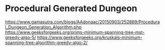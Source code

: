 # Procedural Generated Dungeon


https://www.gamasutra.com/blogs/AAdonaac/20150903/252889/Procedural_Dungeon_Generation_Algorithm.php
https://www.geeksforgeeks.org/prims-minimum-spanning-tree-mst-greedy-algo-5/
https://www.geeksforgeeks.org/kruskals-minimum-spanning-tree-algorithm-greedy-algo-2/
